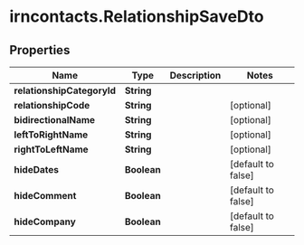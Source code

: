 # irncontacts.RelationshipSaveDto

## Properties

Name | Type | Description | Notes
------------ | ------------- | ------------- | -------------
**relationshipCategoryId** | **String** |  | 
**relationshipCode** | **String** |  | [optional] 
**bidirectionalName** | **String** |  | [optional] 
**leftToRightName** | **String** |  | [optional] 
**rightToLeftName** | **String** |  | [optional] 
**hideDates** | **Boolean** |  | [default to false]
**hideComment** | **Boolean** |  | [default to false]
**hideCompany** | **Boolean** |  | [default to false]


